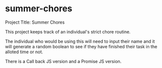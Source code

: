 # summer-chores
Project Title: Summer Chores

This project keeps track of an individual's strict chore routine.

The individual who would be using this will need to input their name and it will generate a random boolean to see if they have finished their task in the alloted time or not. 

There is a Call back JS version and a Promise JS version.